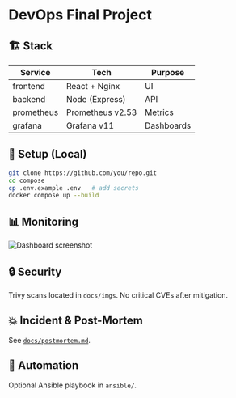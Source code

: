 # DevOps Final Project

## 🏗️ Stack
| Service | Tech | Purpose |
|---------|------|---------|
| frontend | React + Nginx | UI |
| backend  | Node (Express) | API |
| prometheus | Prometheus v2.53 | Metrics |
| grafana | Grafana v11 | Dashboards |

## 🚀 Setup (Local)
```bash
git clone https://github.com/you/repo.git
cd compose
cp .env.example .env   # add secrets
docker compose up --build
```

## 📊 Monitoring

![Dashboard screenshot](docs/imgs/grafana-dashboard.png)

## 🔒 Security

Trivy scans located in `docs/imgs`. No critical CVEs after mitigation.

## 💥 Incident & Post-Mortem

See [`docs/postmortem.md`](docs/postmortem.md).

## 🤖 Automation

Optional Ansible playbook in `ansible/`.
